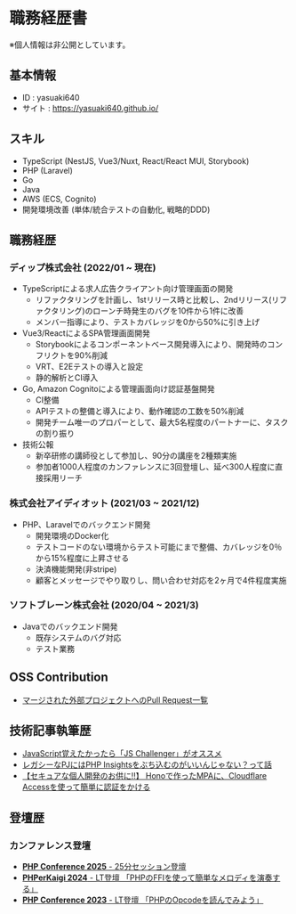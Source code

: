 # 職務経歴書

※個人情報は非公開としています。

## 基本情報

- ID : yasuaki640
- サイト : https://yasuaki640.github.io/

## スキル

- TypeScript (NestJS, Vue3/Nuxt, React/React MUI, Storybook)
- PHP (Laravel)
- Go
- Java
- AWS (ECS, Cognito)
- 開発環境改善 (単体/統合テストの自動化, 戦略的DDD)

## 職務経歴

### ディップ株式会社 (2022/01 ~ 現在)

- TypeScriptによる求人広告クライアント向け管理画面の開発
  - リファクタリングを計画し、1stリリース時と比較し、2ndリリース(リファクタリング)のローンチ時発生のバグを10件から1件に改善
  - メンバー指導により、テストカバレッジを0から50%に引き上げ
- Vue3/ReactによるSPA管理画面開発
  - Storybookによるコンポーネントベース開発導入により、開発時のコンフリクトを90%削減
  - VRT、E2Eテストの導入と設定
  - 静的解析とCI導入
- Go, Amazon Cognitoによる管理画面向け認証基盤開発
  - CI整備
  - APIテストの整備と導入により、動作確認の工数を50%削減
  - 開発チーム唯一のプロパーとして、最大5名程度のパートナーに、タスクの割り振り
- 技術公報
  - 新卒研修の講師役として参加し、90分の講座を2種類実施
  - 参加者1000人程度のカンファレンスに3回登壇し、延べ300人程度に直接採用リーチ

### 株式会社アイディオット (2021/03 ~ 2021/12)

- PHP、Laravelでのバックエンド開発
  - 開発環境のDocker化
  - テストコードのない環境からテスト可能にまで整備、カバレッジを0％から15%程度に上昇させる
  - 決済機能開発(非stripe)
  - 顧客とメッセージでやり取りし、問い合わせ対応を2ヶ月で4件程度実施

### ソフトブレーン株式会社 (2020/04 ~ 2021/3)

- Javaでのバックエンド開発
  - 既存システムのバグ対応
  - テスト業務

## OSS Contribution

- [マージされた外部プロジェクトへのPull Request一覧](https://github.com/search?q=is%3Apr+author%3Ayasuaki640+is%3Amerged+-owner%3Ayasuaki640&sort=updated&order=desc&type=pullrequests)

## 技術記事執筆歴

- [JavaScript覚えたかったら「JS Challenger」がオススメ](https://qiita.com/yasuaki640/items/2b0e3f4b96e78baa7978)
- [レガシーなPJにはPHP Insightsをぶち込むのがいいんじゃない？って話](https://qiita.com/yasuaki640/items/9684d450613a1c6d0234)
- [【セキュアな個人開発のお供に!!】 Honoで作ったMPAに、Cloudflare Accessを使って簡単に認証をかける](https://zenn.dev/y640/articles/20240517-cloudflare-workers-with-cloudflare-access)

## 登壇歴

### カンファレンス登壇

- [**PHP Conference 2025** - 25分セッション登壇](https://yasuaki640.hatenablog.com/entry/2025/07/21/201541)
- [**PHPerKaigi 2024** - LT登壇 「PHPのFFIを使って簡単なメロディを演奏する」](https://yasuaki640.hatenablog.com/entry/2024/03/10/201533)
- [**PHP Conference 2023** - LT登壇 「PHPのOpcodeを読んでみよう」](https://yasuaki640.hatenablog.com/entry/2023/10/11/220905)
